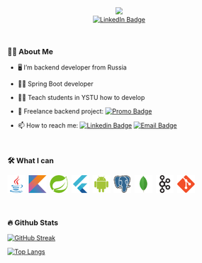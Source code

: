 <div id="header" align="center">
  <img src="https://media.giphy.com/media/BkqSYWqv8Zfva/giphy.gif"/>
  
  <div id="badges">
    <a href="https://www.linkedin.com/in/vitaly-pashichev/">
      <img src="https://img.shields.io/badge/LinkedIn-blue?style=for-the-badge&logo=linkedin&logoColor=white" alt="LinkedIn Badge"/>
    </a>
  </div>

</div>

&nbsp;

### 👨‍💻 About Me

- 🖥️ I’m backend developer from Russia

- 🧑‍💼 Spring Boot developer

- 👨‍🏫 Teach students in YSTU how to develop 

- 🌱 Freelance backend project: [![Promo Badge](https://img.shields.io/badge/-Ocean_Games_Promo-red?style=flat)](https://oceangames.promo)

- :mailbox: How to reach me: [![Linkedin Badge](https://img.shields.io/badge/-pasvitas-blue?style=flat&logo=Linkedin&logoColor=white)](https://www.linkedin.com/in/vitaly-pashichev) [![Email Badge](https://img.shields.io/badge/-pasvitas1@gmail.com-red?style=flat&logo=Email&logoColor=white)](mailto:pasvitas1@gmail.com) 

&nbsp;

### :hammer_and_wrench: What I can

<div>
  <img src="https://github.com/devicons/devicon/blob/master/icons/java/java-original.svg" title="Java" alt="Java" width="40" height="40"/>&nbsp;
  <img src="https://github.com/devicons/devicon/blob/master/icons/kotlin/kotlin-original.svg" title="Kotlin" alt="Kotlin" width="40" height="40"/>&nbsp;
  <img src="https://github.com/devicons/devicon/blob/master/icons/spring/spring-original.svg" title="Spring" alt="Spring" width="40" height="40"/>&nbsp;
  <img src="https://github.com/devicons/devicon/blob/master/icons/flutter/flutter-original.svg" title="Flutter" alt="Flutter" width="40" height="40"/>&nbsp;
    <img src="https://github.com/devicons/devicon/blob/master/icons/android/android-original.svg" title="Android" alt="Android" width="40" height="40"/>&nbsp;
  <img src="https://github.com/devicons/devicon/blob/master/icons/postgresql/postgresql-original.svg" title="PostgreSQL"  alt="PostgreSQL" width="40" height="40"/>&nbsp;
    <img src="https://github.com/devicons/devicon/blob/master/icons/mongodb/mongodb-original.svg" title="MongoDB"  alt="MongoDB" width="40" height="40"/>&nbsp;
    <img src="https://github.com/devicons/devicon/blob/master/icons/apachekafka/apachekafka-original.svg" title="Apache Kafka"  alt="Apache Kafka" width="40" height="40"/>&nbsp;
  <img src="https://github.com/devicons/devicon/blob/master/icons/git/git-original.svg" title="Git" **alt="Git" width="40" height="40"/>
</div>


&nbsp;

### :fire: Github Stats

[![GitHub Streak](http://github-readme-streak-stats.herokuapp.com?user=pasvitas&theme=dark&date_format=M%20j%5B%2C%20Y%5D)](https://git.io/streak-stats)

[![Top Langs](https://github-readme-stats.vercel.app/api/top-langs/?username=pasvitas&layout=compact&theme=vision-friendly-dark)](https://github.com/anuraghazra/github-readme-stats)
<!--
**pasvitas/pasvitas** is a ✨ _special_ ✨ repository because its `README.md` (this file) appears on your GitHub profile.

Here are some ideas to get you started:

- 🔭 I’m currently working on ...
- 🌱 I’m currently learning ...
- 👯 I’m looking to collaborate on ...
- 🤔 I’m looking for help with ...
- 💬 Ask me about ...
- 📫 How to reach me: ...
- 😄 Pronouns: ...
- ⚡ Fun fact: ...
-->

